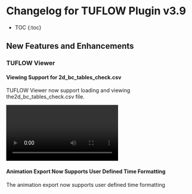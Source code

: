 # Changelog for TUFLOW Plugin v3.9

* TOC
{:toc}

## New Features and Enhancements

### TUFLOW Viewer

#### Viewing Support for 2d_bc_tables_check.csv

TUFLOW Viewer now support loading and viewing the2d_bc_tables_check.csv file.

<video style="max-width:640px" controls>
  <source src="videos/test.mp4" type="video/mp4">
</video>

#### Animation Export Now Supports User Defined Time Formatting

The animation export now supports user defined time formatting
